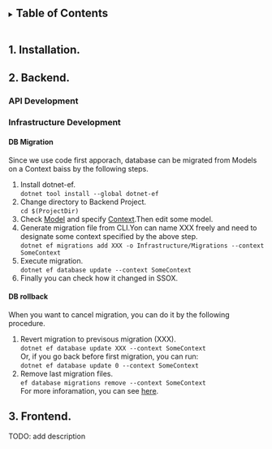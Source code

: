 
<details closed="closed">
  <summary><h2 style="display: inline-block">Table of Contents</h2></summary>
  <ol>
    <li><a href="#1-installation">Installation</a></li>
    <li><a href="#2-backend">Backend</a></li>
    <li><a href="#3-frontend">Frontend</a></li>
  </ol>
</details>

## 1. Installation.
## 2. Backend.
### API Development
### Infrastructure Development
####  DB Migration
Since we use code first apporach, database can be migrated from Models on a Context baiss by the following steps.
  1. Install dotnet-ef.<br>
    `dotnet tool install --global dotnet-ef` 
  1. Change directory to Backend Project.<br>
      `cd $(ProjectDir)` 
  1. Check [Model](https://github.com/shunmaruko/ASP.NET-React-WebApp/tree/master/Backend/Models) and specify [Context](https://github.com/shunmaruko/ASP.NET-React-WebApp/tree/master/Backend/Infrastructure/Context).Then edit some model.
  1. Generate migration file from CLI.Yon can name XXX freely and need to designate some context specified by the above step.<br>
      `dotnet ef migrations add XXX -o Infrastructure/Migrations --context SomeContext`
  1. Execute migration.<br>
      `dotnet ef database update --context SomeContext`
  1. Finally you can check how it changed in SSOX.<br>
#### DB rollback 
When you want to cancel migration, you can do it by the following procedure.
  1. Revert migration to previsous migration (XXX).<br>
    `dotnet ef database update XXX --context SomeContext` <br>
     Or, if you go back before first migration, you can run:<br>
    `dotnet ef database update 0 --context SomeContext` <br>
  1. Remove last migration files. <br>
    `ef database migrations remove --context SomeContext`<br>
For more inforamation, you can see [here](https://learn.microsoft.com/ja-jp/ef/core/managing-schemas/migrations/applying?tabs=dotnet-core-cli).
## 3. Frontend.
TODO: add description
  